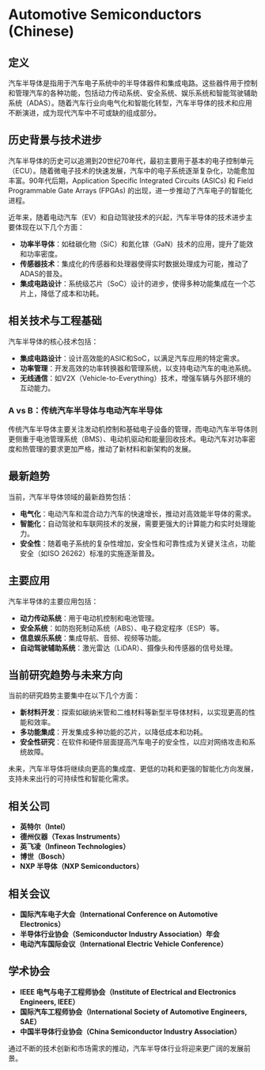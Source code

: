 # Automotive Semiconductors (Chinese)

## 定义
汽车半导体是指用于汽车电子系统中的半导体器件和集成电路。这些器件用于控制和管理汽车的各种功能，包括动力传动系统、安全系统、娱乐系统和智能驾驶辅助系统（ADAS）。随着汽车行业向电气化和智能化转型，汽车半导体的技术和应用不断演进，成为现代汽车中不可或缺的组成部分。

## 历史背景与技术进步
汽车半导体的历史可以追溯到20世纪70年代，最初主要用于基本的电子控制单元（ECU）。随着微电子技术的快速发展，汽车中的电子系统逐渐复杂化，功能愈加丰富。90年代后期，Application Specific Integrated Circuits (ASICs) 和 Field Programmable Gate Arrays (FPGAs) 的出现，进一步推动了汽车电子的智能化进程。

近年来，随着电动汽车（EV）和自动驾驶技术的兴起，汽车半导体的技术进步主要体现在以下几个方面：
- **功率半导体**：如硅碳化物（SiC）和氮化镓（GaN）技术的应用，提升了能效和功率密度。
- **传感器技术**：集成化的传感器和处理器使得实时数据处理成为可能，推动了ADAS的普及。
- **集成电路设计**：系统级芯片（SoC）设计的进步，使得多种功能集成在一个芯片上，降低了成本和功耗。

## 相关技术与工程基础
汽车半导体的核心技术包括：
- **集成电路设计**：设计高效能的ASIC和SoC，以满足汽车应用的特定需求。
- **功率管理**：开发高效的功率转换器和管理系统，以支持电动汽车的电池系统。
- **无线通信**：如V2X（Vehicle-to-Everything）技术，增强车辆与外部环境的互动能力。

### A vs B：传统汽车半导体与电动汽车半导体
传统汽车半导体主要关注发动机控制和基础电子设备的管理，而电动汽车半导体则更侧重于电池管理系统（BMS）、电动机驱动和能量回收技术。电动汽车对功率密度和热管理的要求更加严格，推动了新材料和新架构的发展。

## 最新趋势
当前，汽车半导体领域的最新趋势包括：
- **电气化**：电动汽车和混合动力汽车的快速增长，推动对高效能半导体的需求。
- **智能化**：自动驾驶和车联网技术的发展，需要更强大的计算能力和实时处理能力。
- **安全性**：随着电子系统的复杂性增加，安全性和可靠性成为关键关注点，功能安全（如ISO 26262）标准的实施逐渐普及。

## 主要应用
汽车半导体的主要应用包括：
- **动力传动系统**：用于电动机控制和电池管理。
- **安全系统**：如防抱死制动系统（ABS）、电子稳定程序（ESP）等。
- **信息娱乐系统**：集成导航、音频、视频等功能。
- **自动驾驶辅助系统**：激光雷达（LiDAR）、摄像头和传感器的信号处理。

## 当前研究趋势与未来方向
当前的研究趋势主要集中在以下几个方面：
- **新材料开发**：探索如碳纳米管和二维材料等新型半导体材料，以实现更高的性能和效率。
- **多功能集成**：开发集成多种功能的芯片，以降低成本和功耗。
- **安全性研究**：在软件和硬件层面提高汽车电子的安全性，以应对网络攻击和系统故障。

未来，汽车半导体将继续向更高的集成度、更低的功耗和更强的智能化方向发展，支持未来出行的可持续性和智能化需求。

## 相关公司
- **英特尔（Intel）**
- **德州仪器（Texas Instruments）**
- **英飞凌（Infineon Technologies）**
- **博世（Bosch）**
- **NXP 半导体（NXP Semiconductors）**

## 相关会议
- **国际汽车电子大会（International Conference on Automotive Electronics）**
- **半导体行业协会（Semiconductor Industry Association）年会**
- **电动汽车国际会议（International Electric Vehicle Conference）**

## 学术协会
- **IEEE 电气与电子工程师协会（Institute of Electrical and Electronics Engineers, IEEE）**
- **国际汽车工程师协会（International Society of Automotive Engineers, SAE）**
- **中国半导体行业协会（China Semiconductor Industry Association）**

通过不断的技术创新和市场需求的推动，汽车半导体行业将迎来更广阔的发展前景。